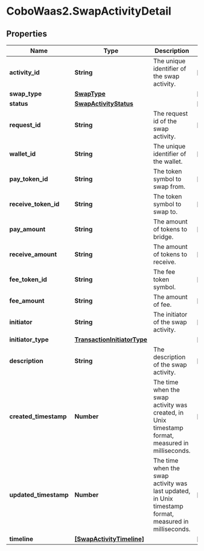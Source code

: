 # CoboWaas2.SwapActivityDetail

## Properties

Name | Type | Description | Notes
------------ | ------------- | ------------- | -------------
**activity_id** | **String** | The unique identifier of the swap activity. | [optional] 
**swap_type** | [**SwapType**](SwapType.md) |  | [optional] 
**status** | [**SwapActivityStatus**](SwapActivityStatus.md) |  | [optional] 
**request_id** | **String** | The request id of the swap activity. | [optional] 
**wallet_id** | **String** | The unique identifier of the wallet. | [optional] 
**pay_token_id** | **String** | The token symbol to swap from. | [optional] 
**receive_token_id** | **String** | The token symbol to swap to. | [optional] 
**pay_amount** | **String** | The amount of tokens to bridge. | [optional] 
**receive_amount** | **String** | The amount of tokens to receive. | [optional] 
**fee_token_id** | **String** | The fee token symbol. | [optional] 
**fee_amount** | **String** | The amount of fee. | [optional] 
**initiator** | **String** | The initiator of the swap activity. | [optional] 
**initiator_type** | [**TransactionInitiatorType**](TransactionInitiatorType.md) |  | [optional] 
**description** | **String** | The description of the swap activity. | [optional] 
**created_timestamp** | **Number** | The time when the swap activity was created, in Unix timestamp format, measured in milliseconds. | [optional] 
**updated_timestamp** | **Number** | The time when the swap activity was last updated, in Unix timestamp format, measured in milliseconds. | [optional] 
**timeline** | [**[SwapActivityTimeline]**](SwapActivityTimeline.md) |  | [optional] 


